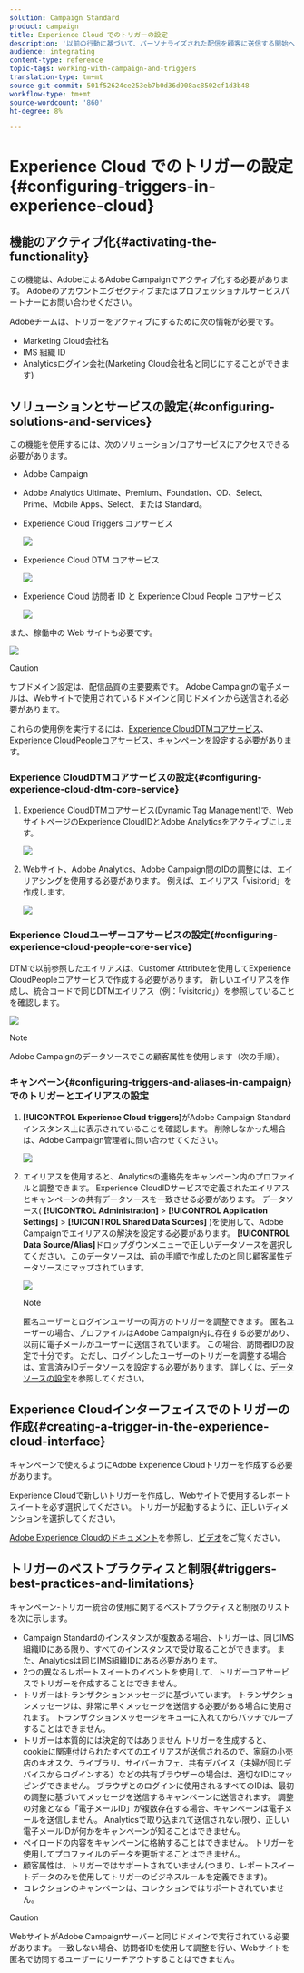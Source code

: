 ```yaml
---
solution: Campaign Standard
product: campaign
title: Experience Cloud でのトリガーの設定
description: '以前の行動に基づいて、パーソナライズされた配信を顧客に送信する開始へのAdobe Experience Cloud Triggers統合の設定方法を説明します。 '
audience: integrating
content-type: reference
topic-tags: working-with-campaign-and-triggers
translation-type: tm+mt
source-git-commit: 501f52624ce253eb7b0d36d908ac8502cf1d3b48
workflow-type: tm+mt
source-wordcount: '860'
ht-degree: 8%

---
```



# Experience Cloud でのトリガーの設定{#configuring-triggers-in-experience-cloud}

## 機能のアクティブ化{#activating-the-functionality}

この機能は、AdobeによるAdobe Campaignでアクティブ化する必要があります。 Adobeのアカウントエグゼクティブまたはプロフェッショナルサービスパートナーにお問い合わせください。

Adobeチームは、トリガーをアクティブにするために次の情報が必要です。

* Marketing Cloud会社名
* IMS 組織 ID
* Analyticsログイン会社(Marketing Cloud会社名と同じにすることができます)

## ソリューションとサービスの設定{#configuring-solutions-and-services}

この機能を使用するには、次のソリューション/コアサービスにアクセスできる必要があります。

* Adobe Campaign
* Adobe Analytics Ultimate、Premium、Foundation、OD、Select、Prime、Mobile Apps、Select、または Standard。
* Experience Cloud Triggers コアサービス

   ![](assets/trigger_uc_prereq_1.png)

* Experience Cloud DTM コアサービス

   ![](assets/trigger_uc_prereq_2.png)

* Experience Cloud 訪問者 ID と Experience Cloud People コアサービス

   ![](assets/trigger_uc_prereq_3.png)

また、稼働中の Web サイトも必要です。

![](assets/trigger_uc_prereq_4.png)

>[!CAUTION]
>
>サブドメイン設定は、配信品質の主要要素です。 Adobe Campaignの電子メールは、Webサイトで使用されているドメインと同じドメインから送信される必要があります。

これらの使用例を実行するには、[Experience CloudDTMコアサービス](#configuring-experience-cloud-dtm-core-service)、[Experience CloudPeopleコアサービス](#configuring-experience-cloud-people-core-service)、[キャンペーン](#configuring-triggers-and-aliases-in-campaign)を設定する必要があります。

### Experience CloudDTMコアサービスの設定{#configuring-experience-cloud-dtm-core-service}

1. Experience CloudDTMコアサービス(Dynamic Tag Management)で、WebサイトページのExperience CloudIDとAdobe Analyticsをアクティブにします。

   ![](assets/trigger_uc_conf_1.png)

1. Webサイト、Adobe Analytics、Adobe Campaign間のIDの調整には、エイリアシングを使用する必要があります。 例えば、エイリアス「visitorid」を作成します。

   ![](assets/trigger_uc_conf_2.png)

### Experience Cloudユーザーコアサービスの設定{#configuring-experience-cloud-people-core-service}

DTMで以前参照したエイリアスは、Customer Attributeを使用してExperience CloudPeopleコアサービスで作成する必要があります。 新しいエイリアスを作成し、統合コードで同じDTMエイリアス（例：「visitorid」）を参照していることを確認します。

![](assets/trigger_uc_conf_3.png)

>[!NOTE]
>
>Adobe Campaignのデータソースでこの顧客属性を使用します（次の手順）。

### キャンペーン{#configuring-triggers-and-aliases-in-campaign}でのトリガーとエイリアスの設定

1. **[!UICONTROL Experience Cloud triggers]**&#x200B;がAdobe Campaign Standardインスタンス上に表示されていることを確認します。 削除しなかった場合は、Adobe Campaign管理者に問い合わせてください。

   ![](assets/remarketing_1.png)

1. エイリアスを使用すると、Analyticsの連絡先をキャンペーン内のプロファイルと調整できます。 Experience CloudIDサービスで定義されたエイリアスとキャンペーンの共有データソースを一致させる必要があります。 データソース( **[!UICONTROL Administration]** > **[!UICONTROL Application Settings]** > **[!UICONTROL Shared Data Sources]** )を使用して、Adobe Campaignでエイリアスの解決を設定する必要があります。 **[!UICONTROL Data Source/Alias]**&#x200B;ドロップダウンメニューで正しいデータソースを選択してください。このデータソースは、前の手順で作成したのと同じ顧客属性データソースにマップされています。

   ![](assets/trigger_uc_conf_5.png)

   >[!NOTE]
   >
   >匿名ユーザーとログインユーザーの両方のトリガーを調整できます。 匿名ユーザーの場合、プロファイルはAdobe Campaign内に存在する必要があり、以前に電子メールがユーザーに送信されています。 この場合、訪問者IDの設定で十分です。 ただし、ログインしたユーザーのトリガーを調整する場合は、宣言済みIDデータソースを設定する必要があります。 詳しくは、[データソースの設定](../../integrating/using/provisioning-and-configuring-integration-with-audience-manager-or-people-core-service.md#step-2--configure-the-data-sources)を参照してください。

## Experience Cloudインターフェイスでのトリガーの作成{#creating-a-trigger-in-the-experience-cloud-interface}

キャンペーンで使えるようにAdobe Experience Cloudトリガーを作成する必要があります。

Experience Cloudで新しいトリガーを作成し、Webサイトで使用するレポートスイートを必ず選択してください。 トリガーが起動するように、正しいディメンションを選択してください。

[Adobe Experience Cloudのドキュメント](https://docs.adobe.com/content/help/ja-JP/core-services/interface/activation/triggers.html)を参照し、[ビデオ](https://helpx.adobe.com/marketing-cloud/how-to/email-marketing.html#step-two)をご覧ください。

## トリガーのベストプラクティスと制限{#triggers-best-practices-and-limitations}

キャンペーン-トリガー統合の使用に関するベストプラクティスと制限のリストを次に示します。

* Campaign Standardのインスタンスが複数ある場合、トリガーは、同じIMS組織IDにある限り、すべてのインスタンスで受け取ることができます。 また、Analyticsは同じIMS組織IDにある必要があります。
* 2つの異なるレポートスイートのイベントを使用して、トリガーコアサービスでトリガーを作成することはできません。
* トリガーはトランザクションメッセージに基づいています。 トランザクションメッセージは、非常に早くメッセージを送信する必要がある場合に使用されます。 トランザクションメッセージをキューに入れてからバッチでループすることはできません。
* トリガーは本質的には決定的ではありません トリガーを生成すると、cookieに関連付けられたすべてのエイリアスが送信されるので、家庭の小売店のキオスク、ライブラリ、サイバーカフェ、共有デバイス（夫婦が同じデバイスからログインする）などの共有ブラウザーの場合は、適切なIDにマッピングできません。 ブラウザとのログインに使用されるすべてのIDは、最初の調整に基づいてメッセージを送信するキャンペーンに送信されます。 調整の対象となる「電子メールID」が複数存在する場合、キャンペーンは電子メールを送信しません。 Analyticsで取り込まれて送信されない限り、正しい電子メールIDが何かをキャンペーンが知ることはできません。
* ペイロードの内容をキャンペーンに格納することはできません。 トリガーを使用してプロファイルのデータを更新することはできません。
* 顧客属性は、トリガーではサポートされていません(つまり、レポートスイートデータのみを使用してトリガーのビジネスルールを定義できます)。
* コレクションのキャンペーンは、コレクションではサポートされていません。

>[!CAUTION]
>
>WebサイトがAdobe Campaignサーバーと同じドメインで実行されている必要があります。 一致しない場合、訪問者IDを使用して調整を行い、Webサイトを匿名で訪問するユーザーにリーチアウトすることはできません。

